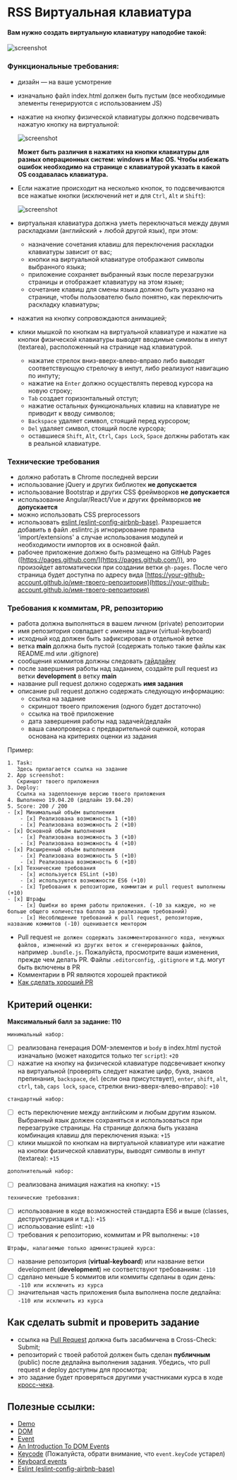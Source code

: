 # RSS Виртуальная клавиатура

#### Вам нужно создать виртуальную клавиатуру наподобие такой:

![screenshot](https://i.imgur.com/MUYRlDL.png)

### Функциональные требования:
- дизайн — на ваше усмотрение
- изначально файл index.html должен быть пустым (все необходимые элементы генерируются с использованием JS)
- нажатие на кнопкy физической клавиатуры должно подсвечивать нажатую кнопку на виртуальной:

  ![screenshot](https://i.imgur.com/yU70dGz.png)

  **Может быть различия в нажатиях на кнопки клавиатуры для разных операционных систем: windows и Mac OS. Чтобы избежать ошибок необходимо на странице с клавиатурой указать в какой OS создавалась клавиатура.**
- Если нажатие происходит на несколько кнопок, то подсвечиваются все нажатые кнопки (исключений нет и для `Ctrl`, `Alt` и `Shift`):

  ![screenshot](https://i.imgur.com/5sg3wmF.png)

- виртуальная клавиатура должна уметь переключаться между двумя раскладками (английский + любой другой язык), при этом:
    - назначение сочетания клавиш для переключения раскладки клавиатуры зависит от вас;
    - кнопки на виртуальной клавиатуре отображают символы выбранного языка;
    - приложение сохраняет выбранный язык после перезагрузки страницы и отображает клавиатуру на этом языке;
    - сочетание клавиш для смены языка должно быть указано на странице, чтобы пользователю было понятно, как переключить раскладку клавиатуры;
- нажатия на кнопку сопровождаются анимацией;
- клики мышкой по кнопкам на виртуальной клавиатуре и нажатие на кнопки физической клавиатуры выводят вводимые символы в инпут (textarea), расположенный на странице над клавиатурой.
    - нажатие стрелок вниз-вверх-влево-вправо либо выводят соответствующую стрелочку в инпут, либо реализуют навигацию по инпуту;
    - нажатие на `Enter` должно осуществлять перевод курсора на новую строку;
    - `Tab` создает горизонтальный отступ;
    - нажатие остальных функциональных клавиш на клавиатуре не приводит к вводу символов;
    - `Backspace` удаляет символ, стоящий перед курсором;
    - `Del` удаляет символ, стоящий после курсора;
    - оставшиеся `Shift`, `Alt`, `Ctrl`, `Caps Lock`, `Space` должны работать как в реальной клавиатуре.

### Технические требования
- должно работать в Chrome последней версии
- использование jQuery и других библиотек **не допускается**
- использование Bootstrap и других CSS фреймворков **не допускается**
- использование Angular/React/Vue и других фреймворков **не допускается**
- можно использовать CSS preprocessors
- использовать [eslint (eslint-config-airbnb-base)](https://eslint.org/). Разрешается добавить в файл .eslintrc.js игнорирование правила 'import/extensions' а случае использования модулей и необходимости импортов их в основной файл.
- рабочее приложение должно быть размещено на GitHub Pages ([https://pages.github.com/](https://pages.github.com/)), это произойдет автоматически при создании ветки `gh-pages`. После чего страница будет доступна по адресу вида [https://your-github-account.github.io/имя-твоего-репозитория](https://your-github-account.github.io/имя-твоего-репозитория)

### Требования к коммитам, PR, репозиторию
- работа должна выполняться в вашем личном (private) репозитории
- имя репозитория совпадает с именем задачи (virtual-keyboard)
- исходный код должен быть зафиксирован в отдельной ветке
- ветка **main** должна быть пустой (содержать только такие файлы как README.md или .gitignore)
- сообщения коммитов должны следовать [гайдлайну](https://www.conventionalcommits.org/en)
- после завершения работы над заданием, создайте pull request из ветки **development** в ветку **main**
- название pull request должно содержать **имя задания**
- описание pull request должно содержать следующую информацию:
    - ссылка на задание
    - скриншот твоего приложения (одного будет достаточно)
    - ссылка на твоё приложение
    - дата завершения работы над задачей/дедлайн
    - ваша самопроверка с предварительной оценкой, которая основана на критериях оценки из задания

Пример:

```
1. Task:
   Здесь прилагается ссылка на задание
2. App screenshot:
   Скриншот твоего приложения
3. Deploy:
   Ссылка на задеплоенную версию твоего приложения
4. Выполнено 19.04.20 (дедлайн 19.04.20)
5. Score: 200 / 200
- [x] Минимальный объём выполнения
    - [x] Реализована возможность 1 (+10)
    - [x] Реализована возможность 2 (+10)
- [x] Основной объём выполнения
    - [x] Реализована возможность 3 (+10)
    - [x] Реализована возможность 4 (+10)
- [x] Расширенный объём выполнения
    - [x] Реализована возможность 5 (+10)
    - [x] Реализована возможность 6 (+10)
- [x] Технические требования
    - [x] используется ESLint (+10)
    - [x] используются возможности ES6 (+10)
    - [x] Требования к репозиторию, коммитам и pull request выполнены (+10)
- [x] Штрафы
    - [x] Ошибки во время работы приложения. (-10 за каждую, но не больше общего количества баллов за реализацию требований)
    - [x] Несоблюдение требований к pull request, репозиторию, названию коммитов (-10) оценивается ментором
```

-   Pull request `не должен содержать закомментированного кода, ненужных файлов, изменений из других веток и сгенерированных файлов`, например `.bundle.js`. Пожалуйста, просмотрите ваши изменения, прежде чем делать PR. Файлы `.editorconfig`, `.gitignore` и т.д. могут быть включены в PR
-   Комментарии в PR являются хорошей практикой
-   [Как сделать хороший PR](https://github.com/blog/1943-how-to-write-the-perfect-pull-request)

## Критерий оценки:
**Максимальный балл за задание: 110**

`минимальный набор:`
- [ ] реализована генерация DOM-элементов и `body` в index.html пустой изначально (может находится только тег `script`): `+20`
- [ ] нажатие на кнопку на физической клавиатуре подсвечивает кнопку на виртуальной (проверять следует нажатие цифр, букв, знаков препинания, `backspace`, `del` (если она присутствует), `enter`, `shift`, `alt`, `ctrl`, `tab`, `caps lock`, `space`, стрелки вниз-вверх-влево-вправо): `+10`

`стандартный набор:`
- [ ] есть переключение между английским и любым другим языком. Выбранный язык должен сохраняться и использоваться при перезагрузке страницы. На странице должна быть указана комбинация клавиш для переключения языка: `+15`
- [ ] клики мышкой по кнопкам на виртуальной клавиатуре или нажатие на кнопки физической клавиатуры, выводят символы в инпут (textarea): `+15`

`дополнительный набор:`
- [ ] реализована анимация нажатия на кнопку: `+15`

`технические требования:`
- [ ] использование в коде возможностей стандарта ES6 и выше (classes, деструктуризация и т.д.): `+15`
- [ ] использование eslint: `+10`
- [ ] требования к репозиторию, коммитам и PR выполнены: `+10`

`Штрафы, налагаемые только администрацией курса:`
- [ ] название репозитория (**virtual-keyboard**) или название ветки development (**development**) не соответствуют требованиям: `-110`
- [ ] сделано меньше 5 коммитов или коммиты сделаны в один день: `-110 или исключить из курса`
- [ ] значительная часть приложения была выполнена после дедлайна: `-110 или исключить из курса`

## Как сделать submit и проверить задание

- ссылка на [Pull Request](#requirements-for-commits-pull-request-repository) должна быть засабмичена в Cross-Check: Submit;
- репозиторий с твоей работой должен быть сделан **публичным** (public) после дедлайна выполнения задания. Убедись, что pull request и deploy доступны для просмотра;
- это задание будет проверяться другими участниками курса в ходе [кросс-чека](https://docs.rs.school/#/cross-check-flow).

## Полезные ссылки:

- [Demo](https://wonderful-swartz-d8b98d.netlify.com/)
- [DOM](http://learn.javascript.info/document)
- [Event](http://learn.javascript.info/event-details)
- [An Introduction To DOM Events](https://www.smashingmagazine.com/2013/11/an-introduction-to-dom-events/)
- [Keycode](https://keycode.info) (Пожалуйста, обрати внимание, что `event.keyCode` устарел)
- [Keyboard events](https://learn.javascript.info/keyboard-events)
- [Eslint (eslint-config-airbnb-base)](https://eslint.org/)
